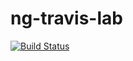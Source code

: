 # ng-travis-lab

[![Build Status](https://travis-ci.org/thomasmalm/ng-travis-lab.svg?branch=master)](https://travis-ci.org/thomasmalm/ng-travis-lab)
